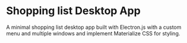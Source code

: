 # Shopping list Desktop App
A minimal shopping list desktop app built with Electron.js with a custom menu and multiple windows and implement Materialize CSS for styling.
